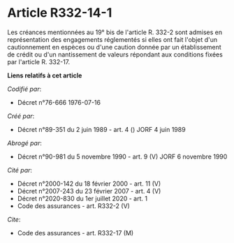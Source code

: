 # Article R332-14-1

Les créances mentionnées au 19° bis de l'article R. 332-2 sont admises en représentation des engagements réglementés si elles
ont fait l'objet d'un cautionnement en espèces ou d'une caution donnée par un établissement de crédit ou d'un nantissement de
valeurs répondant aux conditions fixées par l'article R. 332-17.

**Liens relatifs à cet article**

_Codifié par_:

  - Décret n°76-666 1976-07-16

_Créé par_:

  - Décret n°89-351 du 2 juin 1989 - art. 4 () JORF 4 juin 1989

_Abrogé par_:

  - Décret n°90-981 du 5 novembre 1990 - art. 9 (V) JORF 6 novembre 1990

_Cité par_:

  - Décret n°2000-142 du 18 février 2000 - art. 11 (V)
  - Décret n°2007-243 du 23 février 2007 - art. 4 (V)
  - Décret n°2020-830 du 1er juillet 2020 - art. 1
  - Code des assurances - art. R332-2 (V)

_Cite_:

  - Code des assurances - art. R332-17 (M)
